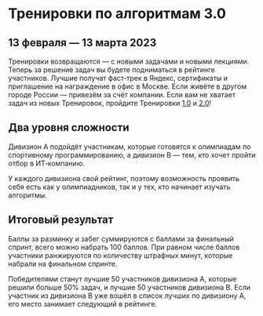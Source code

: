 # Тренировки по алгоритмам 3.0

## 13 февраля — 13 марта 2023

Тренировки возвращаются — с новыми задачами и новыми лекциями. Теперь за решение задач вы будете подниматься в рейтинге участников. Лучшие получат фаст‑трек в Яндекс, сертификаты и приглашение на награждение в офис в Москве. Если живёте в другом городе России — привезём за счёт компании.
Если вам не хватает задач из новых Тренировок, пройдите Тренировки [1.0](https://yandex.ru/yaintern/algorithm-training_1) и [2.0](https://yandex.ru/yaintern/algorithm-training_2)!

## Два уровня сложности
Дивизион А подойдёт участникам, которые готовятся к олимпиадам по спортивному программированию, а  дивизион B — тем, кто хочет пройти отбор в ИТ‑компанию.

У каждого дивизиона свой рейтинг, поэтому возможность проявить себя есть как у олимпиадников, так и у тех, кто начинает изучать алгоритмы.

## Итоговый результат
Баллы за разминку и забег суммируются с баллами за финальный спринт, всего можно набрать 100 баллов. При равном числе баллов участники ранжируются по количеству штрафных минут, которые набрали на финальном спринте.

Победителями станут лучшие 50 участников дивизиона А, которые решили больше 50% задач, и лучшие 50 участников дивизиона B. Если участник из дивизиона B уже вошёл в список лучших по дивизиону А, его место занимает следующий в рейтинге.
